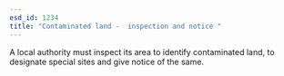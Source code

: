 ```yaml
---
esd_id: 1234
title: "Contaminated land -  inspection and notice "
---
```


A local authority must inspect its area to identify contaminated land, to designate special sites and give notice of the same.


